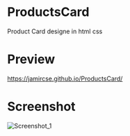 # ProductsCard
Product Card designe in html css

# Preview

https://jamircse.github.io/ProductsCard/


# Screenshot

![Screenshot_1](https://user-images.githubusercontent.com/46633915/198880654-d53fb182-bd16-4c1e-bc2f-36c9d0142919.png)


